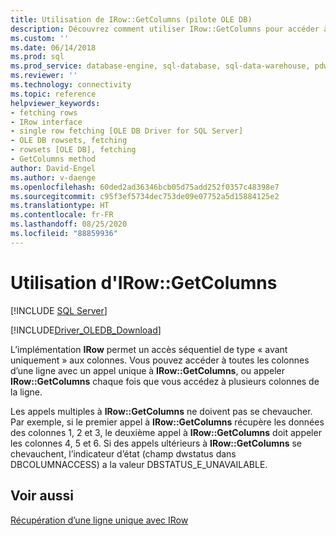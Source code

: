 ```yaml
---
title: Utilisation de IRow::GetColumns (pilote OLE DB)
description: Découvrez comment utiliser IRow::GetColumns pour accéder à toutes les colonnes d’une ligne dans OLE DB Driver pour SQL Server. IRow autorise l’accès séquentiel en avant uniquement aux colonnes.
ms.custom: ''
ms.date: 06/14/2018
ms.prod: sql
ms.prod_service: database-engine, sql-database, sql-data-warehouse, pdw
ms.reviewer: ''
ms.technology: connectivity
ms.topic: reference
helpviewer_keywords:
- fetching rows
- IRow interface
- single row fetching [OLE DB Driver for SQL Server]
- OLE DB rowsets, fetching
- rowsets [OLE DB], fetching
- GetColumns method
author: David-Engel
ms.author: v-daenge
ms.openlocfilehash: 60ded2ad36346bcb05d75add252f0357c48398e7
ms.sourcegitcommit: c95f3ef5734dec753de09e07752a5d15884125e2
ms.translationtype: HT
ms.contentlocale: fr-FR
ms.lasthandoff: 08/25/2020
ms.locfileid: "88859936"
---
```

# <a name="using-irowgetcolumns"></a>Utilisation d'IRow::GetColumns
[!INCLUDE [SQL Server](../../../includes/applies-to-version/sql-asdb-asdbmi-asa-pdw.md)]

[!INCLUDE[Driver_OLEDB_Download](../../../includes/driver_oledb_download.md)]

  L’implémentation **IRow** permet un accès séquentiel de type « avant uniquement » aux colonnes. Vous pouvez accéder à toutes les colonnes d’une ligne avec un appel unique à **IRow::GetColumns**, ou appeler **IRow::GetColumns** chaque fois que vous accédez à plusieurs colonnes de la ligne.  
  
 Les appels multiples à **IRow::GetColumns** ne doivent pas se chevaucher. Par exemple, si le premier appel à **IRow::GetColumns** récupère les données des colonnes 1, 2 et 3, le deuxième appel à **IRow::GetColumns** doit appeler les colonnes 4, 5 et 6. Si des appels ultérieurs à **IRow::GetColumns** se chevauchent, l’indicateur d’état (champ dwstatus dans DBCOLUMNACCESS) a la valeur DBSTATUS_E_UNAVAILABLE.  
  
## <a name="see-also"></a>Voir aussi  
 [Récupération d’une ligne unique avec IRow](../../oledb/ole-db-rowsets/fetching-a-single-row-with-irow.md)  
  
  
